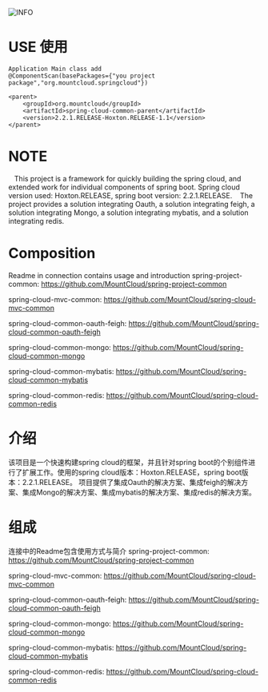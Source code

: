 ![INFO](info.jpg)

# USE 使用
```
Application Main class add
@ComponentScan(basePackages={"you project package","org.mountcloud.springcloud"})
```

```
<parent>
	<groupId>org.mountcloud</groupId>
	<artifactId>spring-cloud-common-parent</artifactId>
	<version>2.2.1.RELEASE-Hoxton.RELEASE-1.1</version>
</parent>
```

# NOTE
   This project is a framework for quickly building the spring cloud, and extended work for individual components of spring boot. Spring cloud version used: Hoxton.RELEASE, spring boot version: 2.2.1.RELEASE.
   The project provides a solution integrating Oauth, a solution integrating feigh, a solution integrating Mongo, a solution integrating mybatis, and a solution integrating redis.
   
# Composition
Readme in connection contains usage and introduction
spring-project-common: https://github.com/MountCloud/spring-project-common

spring-cloud-mvc-common: https://github.com/MountCloud/spring-cloud-mvc-common

spring-cloud-common-oauth-feigh: https://github.com/MountCloud/spring-cloud-common-oauth-feigh

spring-cloud-common-mongo: https://github.com/MountCloud/spring-cloud-common-mongo

spring-cloud-common-mybatis: https://github.com/MountCloud/spring-cloud-common-mybatis

spring-cloud-common-redis: https://github.com/MountCloud/spring-cloud-common-redis

# 介绍
  该项目是一个快速构建spring cloud的框架，并且针对spring boot的个别组件进行了扩展工作。使用的spring cloud版本：Hoxton.RELEASE，spring boot版本：2.2.1.RELEASE。
  项目提供了集成Oauth的解决方案、集成feigh的解决方案、集成Mongo的解决方案、集成mybatis的解决方案、集成redis的解决方案。
 
# 组成
连接中的Readme包含使用方式与简介
spring-project-common: https://github.com/MountCloud/spring-project-common

spring-cloud-mvc-common: https://github.com/MountCloud/spring-cloud-mvc-common

spring-cloud-common-oauth-feigh: https://github.com/MountCloud/spring-cloud-common-oauth-feigh

spring-cloud-common-mongo: https://github.com/MountCloud/spring-cloud-common-mongo

spring-cloud-common-mybatis: https://github.com/MountCloud/spring-cloud-common-mybatis

spring-cloud-common-redis: https://github.com/MountCloud/spring-cloud-common-redis
